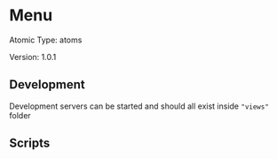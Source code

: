 # Menu

Atomic Type: atoms

Version: 1.0.1

## Development

Development servers can be started and should all exist inside `"views"` folder

## Scripts
